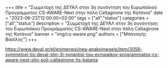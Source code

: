 +++
title = "Συμμετοχή της ΔΕΥΑΛ στην 3η συνάντηση του Ευρωπαϊκού Προγράμματος CS-AWARE-Next στην πόλη Caltagirone της Κατάνια"
date = "2023-06-23T12:00:00+02:00"
tags = ["all","status"]
categories = ["all","status"]
description = "Συμμετοχή της ΔΕΥΑΛ στην 3η συνάντηση του Ευρωπαϊκού Προγράμματος CS-AWARE-Next στην πόλη Caltagirone της Κατάνια"
banner = "img/cs-aware.png"
authors = ["Μπαναγής Βασίλης"]
+++


https://www.deyal.gr/el/enimerwsi/nea-anakoinwseis/item/3058-symmetoxi-tis-deval-stin-3i-synantisi-tou-evropaikoy-programmatos-cs-aware-next-stin-poli-caltagirone-tis-katania

